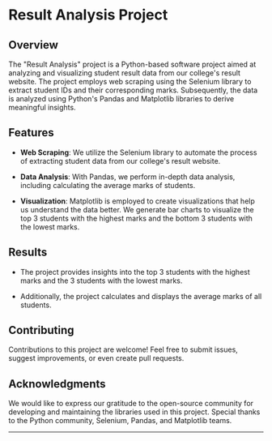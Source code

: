 # Result Analysis Project

## Overview

The "Result Analysis" project is a Python-based software project aimed at analyzing and visualizing student result data from our college's result website. The project employs web scraping using the Selenium library to extract student IDs and their corresponding marks. Subsequently, the data is analyzed using Python's Pandas and Matplotlib libraries to derive meaningful insights.

## Features

- **Web Scraping**: We utilize the Selenium library to automate the process of extracting student data from our college's result website.

- **Data Analysis**: With Pandas, we perform in-depth data analysis, including calculating the average marks of students.

- **Visualization**: Matplotlib is employed to create visualizations that help us understand the data better. We generate bar charts to visualize the top 3 students with the highest marks and the bottom 3 students with the lowest marks.


## Results

- The project provides insights into the top 3 students with the highest marks and the 3 students with the lowest marks.

- Additionally, the project calculates and displays the average marks of all students.

## Contributing

Contributions to this project are welcome! Feel free to submit issues, suggest improvements, or even create pull requests.

## Acknowledgments
We would like to express our gratitude to the open-source community for developing and maintaining the libraries used in this project. Special thanks to the Python community, Selenium, Pandas, and Matplotlib teams.

-------------
